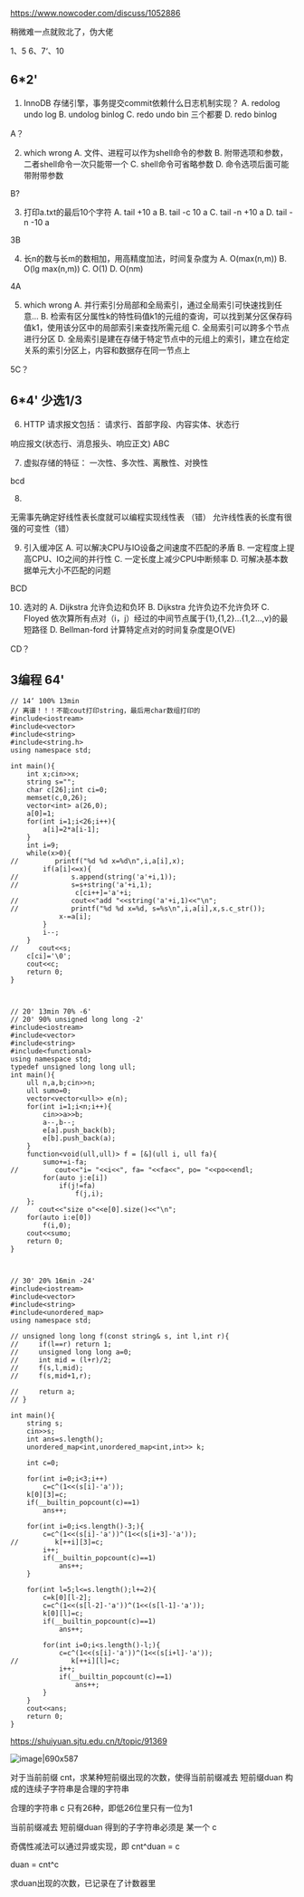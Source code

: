 
https://www.nowcoder.com/discuss/1052886

稍微难一点就败北了，伪大佬

1、5
6、7‘、10

## 6*2'

1. InnoDB 存储引擎，事务提交commit依赖什么日志机制实现？
          A. redolog undo log
          B. undolog binlog
          C. redo undo bin 三个都要
          D. redo binlog

A？
 
2. which wrong
A. 文件、进程可以作为shell命令的参数
B. 附带选项和参数，二者shell命令一次只能带一个
C. shell命令可省略参数
D. 命令选项后面可能带附带参数


B?


3. 打印a.txt的最后10个字符 
A. tail +10 a
B. tail -c 10 a
C. tail -n +10 a
D. tail -n -10 a


3B


4. 长n的数与长m的数相加，用高精度加法，时间复杂度为
A. O(max(n,m))
B. O(lg max(n,m))
C. O(1)
D. O(nm)

4A

5. which wrong
A. 并行索引分局部和全局索引，通过全局索引可快速找到任意...
B. 检索有区分属性k的特性码值k1的元组的查询，可以找到某分区保存码值k1，使用该分区中的局部索引来查找所需元组
C. 全局索引可以跨多个节点进行分区
D. 全局索引是建在存储于特定节点中的元组上的索引，建立在给定关系的索引分区上，内容和数据存在同一节点上

5C？

## 6*4' 少选1/3

6. HTTP 请求报文包括：
请求行、首部字段、内容实体、状态行


响应报文(状态行、消息报头、响应正文)
ABC


7. 虚拟存储的特征：
一次性、多次性、离散性、对换性

bcd

8. 
无需事先确定好线性表长度就可以编程实现线性表 （错）
允许线性表的长度有很强的可变性（错）

9. 引入缓冲区
A. 可以解决CPU与IO设备之间速度不匹配的矛盾
B. 一定程度上提高CPU、IO之间的并行性
C. 一定长度上减少CPU中断频率
D. 可解决基本数据单元大小不匹配的问题


BCD

10. 选对的
A. Dijkstra 允许负边和负环
B. Dijkstra 允许负边不允许负环
C. Floyed 依次算所有点对（i，j）经过的中间节点属于{1},{1,2}...{1,2...,v}的最短路径
D. Bellman-ford 计算特定点对的时间复杂度是O(VE)


CD？

## 3编程 64'
```
// 14‘ 100% 13min
// 离谱！！！不能cout打印string，最后用char数组打印的
#include<iostream>
#include<vector>
#include<string>
#include<string.h>
using namespace std;

int main(){
    int x;cin>>x;
    string s="";
    char c[26];int ci=0;
    memset(c,0,26);
    vector<int> a(26,0);
    a[0]=1;
    for(int i=1;i<26;i++){
        a[i]=2*a[i-1];
    }
    int i=9;
    while(x>0){
//         printf("%d %d x=%d\n",i,a[i],x);
        if(a[i]<=x){
//             s.append(string('a'+i,1));
//             s=s+string('a'+i,1);
                c[ci++]='a'+i;
//             cout<<"add "<<string('a'+i,1)<<"\n";
//             printf("%d %d x=%d, s=%s\n",i,a[i],x,s.c_str());
            x-=a[i];
        }
        i--;
    }
//     cout<<s;
    c[ci]='\0';
    cout<<c;
    return 0;
}



// 20' 13min 70% -6'
// 20' 90% unsigned long long -2'
#include<iostream>
#include<vector>
#include<string>
#include<functional>
using namespace std;
typedef unsigned long long ull;
int main(){
    ull n,a,b;cin>>n;
    ull sumo=0;
    vector<vector<ull>> e(n);
    for(int i=1;i<n;i++){
        cin>>a>>b;
        a--,b--;
        e[a].push_back(b);
        e[b].push_back(a);
    }
    function<void(ull,ull)> f = [&](ull i, ull fa){
        sumo+=i-fa;
//         cout<<"i= "<<i<<", fa= "<<fa<<", po= "<<po<<endl;
        for(auto j:e[i])
            if(j!=fa)
                f(j,i);
    };
//     cout<<"size o"<<e[0].size()<<"\n";
    for(auto i:e[0])
        f(i,0);
    cout<<sumo;
    return 0;
}



// 30' 20% 16min -24'
#include<iostream>
#include<vector>
#include<string>
#include<unordered_map>
using namespace std;

// unsigned long long f(const string& s, int l,int r){
//     if(l==r) return 1;
//     unsigned long long a=0;
//     int mid = (l+r)/2;
//     f(s,l,mid);
//     f(s,mid+1,r);
    
//     return a;
// }

int main(){
    string s;
    cin>>s;
    int ans=s.length();
    unordered_map<int,unordered_map<int,int>> k;
    
    int c=0;
    
    for(int i=0;i<3;i++)
        c=c^(1<<(s[i]-'a'));
    k[0][3]=c;
    if(__builtin_popcount(c)==1)
        ans++;

    for(int i=0;i<s.length()-3;){
        c=c^(1<<(s[i]-'a'))^(1<<(s[i+3]-'a'));
//         k[++i][3]=c;
        i++;
        if(__builtin_popcount(c)==1)
            ans++;
    }
    
    for(int l=5;l<=s.length();l+=2){
        c=k[0][l-2];
        c=c^(1<<(s[l-2]-'a'))^(1<<(s[l-1]-'a'));
        k[0][l]=c;
        if(__builtin_popcount(c)==1)
            ans++;
        
        for(int i=0;i<s.length()-l;){
            c=c^(1<<(s[i]-'a'))^(1<<(s[i+l]-'a'));
//             k[++i][l]=c;
            i++;
            if(__builtin_popcount(c)==1)
                ans++;
        }
    }
    cout<<ans;
    return 0;
}
```

https://shuiyuan.sjtu.edu.cn/t/topic/91369

![image|690x587](upload://fQ8jDOBj0lHwEcyZ0hUfP0Pirua.png)

对于当前前缀 cnt，求某种短前缀出现的次数，使得当前前缀减去 短前缀duan 构成的连续子字符串是合理的字符串

合理的字符串 c 只有26种，即低26位里只有一位为1

当前前缀减去 短前缀duan 得到的子字符串必须是 某一个 c

奇偶性减法可以通过异或实现，即 cnt^duan = c

duan = cnt^c

求duan出现的次数，已记录在了计数器里